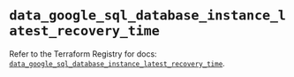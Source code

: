 # `data_google_sql_database_instance_latest_recovery_time`

Refer to the Terraform Registry for docs: [`data_google_sql_database_instance_latest_recovery_time`](https://registry.terraform.io/providers/hashicorp/google-beta/6.10.0/docs/data-sources/google_sql_database_instance_latest_recovery_time).
